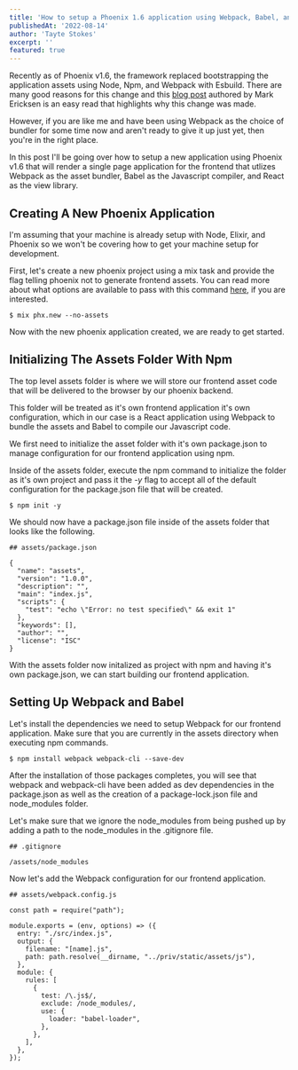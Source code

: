 ```yaml
---
title: 'How to setup a Phoenix 1.6 application using Webpack, Babel, and React'
publishedAt: '2022-08-14'
author: 'Tayte Stokes'
excerpt: ''
featured: true
---
```


Recently as of Phoenix v1.6, the framework replaced bootstrapping the application assets using Node, Npm, and Webpack with Esbuild. There are many good reasons for this change and this [blog post](https://fly.io/blog/phoenix-moves-to-esbuild-for-assets/) authored by Mark Ericksen is an easy read that highlights why this change was made.

However, if you are like me and have been using Webpack as the choice of bundler for some time now and aren't ready to give it up just yet, then you're in the right place.

In this post I'll be going over how to setup a new application using Phoenix v1.6 that will render a single page application for the frontend that utlizes Webpack as the asset bundler, Babel as the Javascript compiler, and React as the view library.

## Creating A New Phoenix Application

I'm assuming that your machine is already setup with Node, Elixir, and Phoenix so we won't be covering how to get your machine setup for development.

First, let's create a new phoenix project using a mix task and provide the flag telling phoenix not to generate frontend assets. You can read more about what options are available to pass with this command [here](https://hexdocs.pm/phoenix/Mix.Tasks.Phx.New.html), if you are interested.

```
$ mix phx.new --no-assets
```

Now with the new phoenix application created, we are ready to get started.

## Initializing The Assets Folder With Npm

The top level assets folder is where we will store our frontend asset code that will be delivered to the browser by our phoenix backend.

This folder will be treated as it's own frontend application it's own configuration, which in our case is a React application using Webpack to bundle the assets and Babel to compile our Javascript code.

We first need to initialize the asset folder with it's own package.json to manage configuration for our frontend application using npm.

Inside of the assets folder, execute the npm command to initialize the folder as it's own project and pass it the _-y_ flag to accept all of the default configuration for the package.json file that will be created.

```
$ npm init -y
```

We should now have a package.json file inside of the assets folder that looks like the following.

```
## assets/package.json

{
  "name": "assets",
  "version": "1.0.0",
  "description": "",
  "main": "index.js",
  "scripts": {
    "test": "echo \"Error: no test specified\" && exit 1"
  },
  "keywords": [],
  "author": "",
  "license": "ISC"
}
```

With the assets folder now initalized as project with npm and having it's own package.json, we can start building our frontend application.

## Setting Up Webpack and Babel

<!-- Pick up here -->

Let's install the dependencies we need to setup Webpack for our frontend application. Make sure that you are currently in the assets directory when executing npm commands.

```
$ npm install webpack webpack-cli --save-dev
```

After the installation of those packages completes, you will see that webpack and webpack-cli have been added as dev dependencies in the package.json as well as the creation of a package-lock.json file and node_modules folder.

Let's make sure that we ignore the node_modules from being pushed up by adding a path to the node_modules in the .gitignore file.

```
## .gitignore

/assets/node_modules
```

Now let's add the Webpack configuration for our frontend application.

```
## assets/webpack.config.js

const path = require("path");

module.exports = (env, options) => ({
  entry: "./src/index.js",
  output: {
    filename: "[name].js",
    path: path.resolve(__dirname, "../priv/static/assets/js"),
  },
  module: {
    rules: [
      {
        test: /\.js$/,
        exclude: /node_modules/,
        use: {
          loader: "babel-loader",
        },
      },
    ],
  },
});
```
